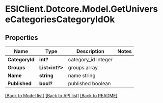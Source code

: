 # ESIClient.Dotcore.Model.GetUniverseCategoriesCategoryIdOk
## Properties

Name | Type | Description | Notes
------------ | ------------- | ------------- | -------------
**CategoryId** | **int?** | category_id integer | 
**Groups** | **List&lt;int?&gt;** | groups array | 
**Name** | **string** | name string | 
**Published** | **bool?** | published boolean | 

[[Back to Model list]](../README.md#documentation-for-models) [[Back to API list]](../README.md#documentation-for-api-endpoints) [[Back to README]](../README.md)

